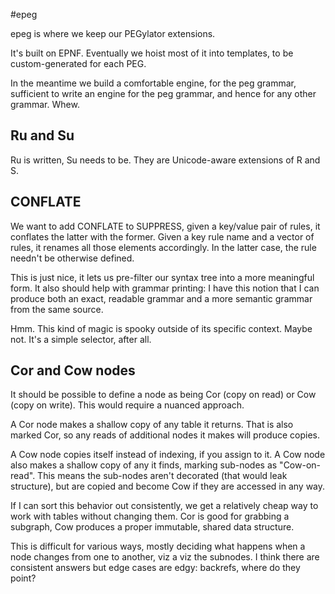#epeg

epeg is where we keep our PEGylator extensions. 

It's built on EPNF. Eventually we hoist most of it into templates, to be custom-generated for each PEG.

In the meantime we build a comfortable engine, for the peg grammar, sufficient to write an engine for the peg grammar, and hence for any other grammar. Whew. 

## Ru and Su

Ru is written, Su needs to be. They are Unicode-aware extensions of R and S. 































## CONFLATE

We want to add CONFLATE to SUPPRESS, given a key/value pair of rules, it conflates the latter with the former. Given a key rule name and a vector of rules, it renames all those elements accordingly. In the latter case, the rule needn't be otherwise defined. 

This is just nice, it lets us pre-filter our syntax tree into a more meaningful form. It also should help with grammar printing: I have this notion that I can produce both an exact, readable grammar and a more semantic grammar from the same source. 

Hmm. This kind of magic is spooky outside of its specific context. Maybe not. It's a simple selector, after all. 

## Cor and Cow nodes

It should be possible to define a node as being Cor (copy on read) or Cow (copy on write). This would require a nuanced approach.

A Cor node makes a shallow copy of any <Node> table it returns. That <Node> is also marked Cor, so any reads of additional nodes it makes will produce copies. 

A Cow node copies itself instead of indexing, if you assign to it. A Cow node also makes a shallow copy of any <Node> it finds, marking sub-nodes as "Cow-on-read". This means the sub-nodes aren't decorated (that would leak structure), but are copied and become Cow if they are accessed in any way. 

If I can sort this behavior out consistently, we get a relatively cheap way to work with tables without changing them. Cor is good for grabbing a subgraph, Cow produces a proper immutable, shared data structure. 

This is difficult for various ways, mostly deciding what happens when a node changes from one to another, viz a viz the subnodes. I think there are consistent answers but edge cases are edgy: backrefs, where do they point? 